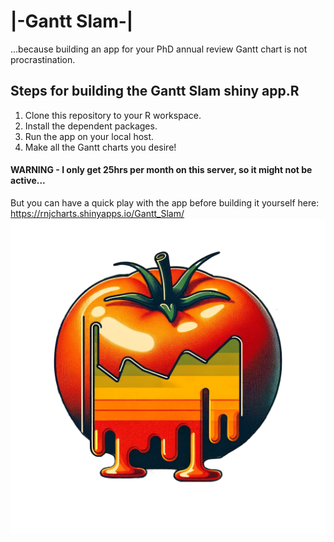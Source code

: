 # |-Gantt Slam-|
...because building an app for your PhD annual review Gantt chart is not procrastination. 

## Steps for building the Gantt Slam shiny app.R

1. Clone this repository to your R workspace.
2. Install the dependent packages.
3. Run the app on your local host.
4. Make all the Gantt charts you desire!

#### WARNING - I only get 25hrs per month on this server, so it might not be active... 
But you can have a quick play with the app before building it yourself here: https://rnjcharts.shinyapps.io/Gantt_Slam/
![Tomato Gannt](https://github.com/rnjefferies/gantt-slam/blob/master/ganttSlam/www/logo.png?,raw=true)
